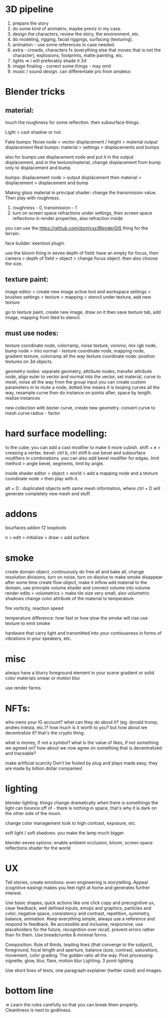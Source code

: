 # 3D pipeline

1. prepare the story
2. do some kind of animatrix, maybe previz in my case.
3. design the characters, review the story, the environment, etc.
4. do modeling, rigging, facial riggings, surfacing (texturing).
5. animation - use some references in case needed.
6. extra - crowds, characters fx (everything else that moves that is not the character), explosions, footprints, matte painting, etc.
7. lights => i will preferably shade it 2d
8. image finaling - correct some things - may omit
9. music / sound design. can differentiate pro from amateur.


# Blender tricks

## material:

touch the roughness for some reflection.
then subsurface things.

Light > cast shadow or not.

Fake bumps: Noise node > vector displacement / height > material output displacement
Real bumps: material > settings > displacements and bumps

also for bumps use displacement node and put it in the output displacement, and in the texture/material, change displacement from bump only to displacement and bump.

bumps: displacement node > output displacement
then material  > displacement > displacement and bump


Making glass material in principal shader: change the transmission value. Then play with roughness.
1. roughness - 0, transmission - 1
2. turn on screen space refractions under settings, then screen space reflections in render properties, also refraction inside

you can use the https://github.com/domlysz/BlenderGIS thing for the terrain.

face builder: keentool plugin.

use the bloom thing in eevee
depth of field: have an empty for focus, then camera > depth of field > object > change focus object. then also choose the size.

## texture paint:

image editor > create new image
active tool and workspace settings > brushes settings > texture > mapping > stencil
under texture, add new texture

go to texture paint, create new image, draw on it then save
texture tab, add image, mapping from tiled to stencil.

## must use nodes:

texture coordinate node, colorramp, noise texture, voronoi, mix rgb node, bump node > into normal - texture coordinate node, mapping node, gradient texture, colorramp all the way
texture coordinate node: position textures on 3d objects.

geometry nodes: separate geometry, attribute nodes, transfer attribute node, align euler to vector and normal into the vector, set material, curve to mesh, noise all the way
from the group input you can create custom parameters
m to mute a node, dotted line means it is looping
curves all the way, resample curve then do instance on points after; space by length.
realize instances

new collection with bezier curve, create new geometry.
convert curve to mesh
curve radius - factor


# hard surface modelling:

to the cube; you can add a cast modifier to make it more cubish.
shift + e > creasing a vertex.
bevel: ctrl b, ctrl shift b
use bevel and subsurface modifiers in combinations.
you can also add bevel modifier for edges. limit method > angle
bevel, segments, limit by angle.


inside shader editor > object > world > add a mapping node and a texture coordinate node > then play with it.

alt + D : duplicated objects with same mesh information, where ctrl + D will generate completely new mesh and stuff.



# addons

bsurfaces addon
f2
looptools

n > edit > initialize > draw > add surface


# smoke
create domain object, continuously do free all and bake all, change resolution divisions, turn on noise, turn on disolve to make smoke disappear after some time
create flow object, make it inflow
add material to the domain, use principle volume shader and connect volume into volume
render edits > volumetrics > make tile size very small, also volumetric shadows
change color attribute of the material to temperature

fire vorticity, reaction speed

temperature difference: how fast or how slow the smoke will rise
use texture to emit smoke


hardware that carry light and transmitted into your contiousness in forms of vibrations in your speakers, etc.




# misc

always have a blurry foreground element in your scene
gradient or solid color materials
smear or motion blur

use render farms



# NFTs:

who owns your IG account? what can they do about it? (eg. donald trump, andres iniesta, etc.)?
how much is it worth to you?
but how about we decentralize it? that's the crypto thing.

what is money, if not a symbol? what is the value of likes, if not something we agreed on? how about we now agree on something that is decentralized and traceable?

make artificial scarcity
Don’t be fooled by plug and plays made easy, they are made by billion dollar companies!



# lighting

blender lighting: things change dramatically when there is somethings the light can bounce off of - there is nothing in space, that's why it is dark on the other side of the moon.

change color management look to high contrast, exposure, etc.

soft light / soft shadows: you make the lamp much bigger

blender eevee options: enable ambient occlusion, bloom, screen space reflections
shader for the world



# UX

Tell stories, create emotions: even engineering is storytelling.
Appeal (cognitive easing) makes you feel right at home and generates further interest.

Use basic shapes, quick actions like one click copy and precognitive ux, clear feedback, well defined inputs, emojis and graphics, particles and color, negative space, consistency and contrast, repetition, symmetry, balance, animation. Keep everything simple, always use a reference and respond to feedback.
Be accessible and inclusive, responsive, use placeholders for the future, recognition over recall, prevent errors rather than fix them. Use breadcrumbs & minimal forms.

Composition: Rule of thirds, leading lines (that converge to the subject), foreground, focal length and aperture, balance (size, contrast, saturation), movement, color grading. The golden ratio all the way.
Post processing: vignette, glow, blur, flare, motion blur
Lighting: 3 point lighting

Use short lines of texts, one paragraph explainer (twitter sized) and images.


# bottom line

=> Learn the rules carefully so that you can break them properly.
Cleanliness is next to godliness. 
